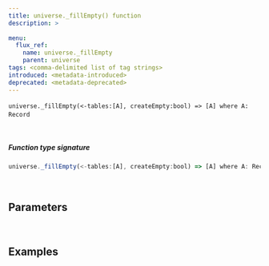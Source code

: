 ```yaml
---
title: universe._fillEmpty() function
description: >
  
menu:
  flux_ref:
    name: universe._fillEmpty
    parent: universe
tags: <comma-delimited list of tag strings>
introduced: <metadata-introduced>
deprecated: <metadata-deprecated>
---
```

​
`universe._fillEmpty(<-tables:[A], createEmpty:bool) => [A] where A: Record` 
​

​
##### Function type signature
```js
universe._fillEmpty(<-tables:[A], createEmpty:bool) => [A] where A: Record
```
​
## Parameters
​


## Examples
​
